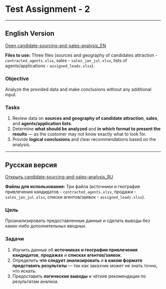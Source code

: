# Test Assignment - 2

---

## English Version
[Open candidate-sourcing-and-sales-analysis_EN](https://chiornii.github.io/role-based-projects/data-analysis-tasks/candidate-sourcing-and-sales-analysis/candidate-sourcing-and-sales-analysis_EN)

**Files to use:** Three files (sources and geography of candidates attraction - `contracted_agents.xlsx`, sales - `sales_jan_jul.xlsx`, lists of agents/applications - `assigned_leads.xlsx`).

### Objective
Analyze the provided data and make conclusions without any additional input.

### Tasks
1. Review data on **sources and geography of candidate attraction**, **sales**, and **agents/application lists**.
2. Determine **what should be analyzed** and **in which format to present the results** — as the customer may not know exactly what to look for.
3. Provide **logical conclusions** and clear recommendations based on the analysis.

---

## Русская версия
[Открыть candidate-sourcing-and-sales-analysis_RU](https://chiornii.github.io/role-based-projects/data-analysis-tasks/candidate-sourcing-and-sales-analysis/candidate-sourcing-and-sales-analysis_RU)

**Файлы для использования:** Три файла (источники и география привлечения кандидатов - `contracted_agents.xlsx`, продажи - `sales_jan_jul.xlsx`, списки агентов/заявок - `assigned_leads.xlsx`).

### Цель
Проанализировать предоставленные данные и сделать выводы без каких-либо дополнительных вводных.

### Задачи
1. Изучить данные об **источниках и географии привлечения кандидатов**, **продажах** и **списках агентов/заявок**.
2. Определить **что следует анализировать** и **в каком формате представить результаты** — так как заказчик может не знать точно, что искать.
3. Предоставить **логические выводы** и чёткие рекомендации по результатам анализа.
